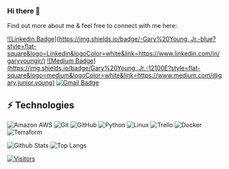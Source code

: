 ### Hi there 👋

<!-- My alias is Gary L. Young, Jr. and I'am pursuing a career in tech as a DevOps engineer. My tech apprenticeship comes from Level Up In Tech, where we learn numerous tasks including Python, Docker, Kubernetes, GitHub, and NoSQL databases; just to name a few. Upon completing the programming I'am looking forward to pursuing my education in information technology - cloud computing certifications including but not limited to (PCEP, CKA, and SysOps Administrator - Associate). -->

Find out more about me & feel free to connect with me here:

<!-- Replace the fields below with the information requested. Remember to remove the encapsulating <> characters. For spaces in names, use %20 (e.g. Broadus%20Palmer) -->

[![Linkedin Badge](https://img.shields.io/badge/-Gary%20Young, Jr.-blue?style=flat-square&logo=Linkedin&logoColor=white&link=https://www.linkedin.com/in/garyyoungjr/)](https://www.linkedin.com/in/garyyoungjr/)
[![Medium Badge](https://img.shields.io/badge/Gary%20Young, Jr.-12100E?style=flat-square&logo=medium&logoColor=white&link=https://www.medium.com/@gary.junior.young)](https://www.medium.com/@gary.junior.young)
[![Gmail Badge](https://img.shields.io/badge/gary.junior.young@gmail.com-c14438?style=flat-square&logo=Gmail&logoColor=white&link=mailto:gary.junior.young.com)](mailto:gary.junior.young.com)

## ⚡ Technologies

<!-- Check out the Badges folder for more badges -->

![Amazon AWS](https://img.shields.io/badge/Amazon%20AWS-232F3E?style=flat-square&logo=amazon-aws)
![Git](https://img.shields.io/badge/-Git-black?style=flat-square&logo=git)
![GitHub](https://img.shields.io/badge/-GitHub-181717?style=flat-square&logo=github)
![Python](https://img.shields.io/badge/-Python-black?style=flat-square&logo=Python)
![Linux](https://img.shields.io/badge/Linux-FCC624?style=flat-square&logo=linux&logoColor=black)
![Trello](https://img.shields.io/badge/Trello-%23026AA7.svg?style=flat-square&logo=Trello&logoColor=white)
![Docker](https://img.shields.io/badge/docker-%230db7ed.svg?style=for-the-badge&logo=docker&logoColor=white)
![Terraform](https://img.shields.io/badge/terraform-%235835CC.svg?style=for-the-badge&logo=terraform&logoColor=white)

<!-- Replace the fields below with the information requested. Remember to remove the encapsulating <> characters. -->

![Github Stats](https://github-readme-stats.vercel.app/api?username=GYOUNGJR01&count_private=true&show_icons=true&include_all_commits=true)
![Top Langs](https://github-readme-stats.vercel.app/api/top-langs/?username=GYOUNGJR01&hide=TeX&layout=compact)


[![Visitors](https://api.visitorbadge.io/api/visitors?path=GYOUNGJR01%2FGYOUNGJR01=VISITORS&countColor=%23263759)](https://visitorbadge.io/status?path=LevelUpInTech%2FLevelUpInTech)
